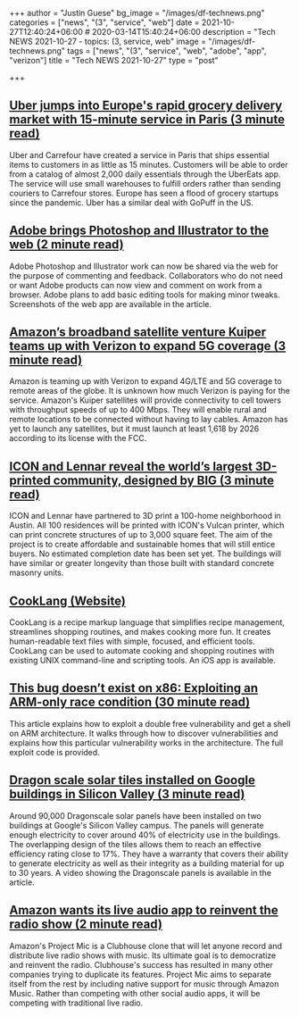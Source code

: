 +++
author = "Justin Guese"
bg_image = "/images/df-technews.png"
categories = ["news", "(3", "service", "web"]
date = 2021-10-27T12:40:24+06:00 # 2020-03-14T15:40:24+06:00
description = "Tech NEWS 2021-10-27 - topics: (3, service, web"
image = "/images/df-technews.png"
tags = ["news", "(3", "service", "web", "adobe", "app", "verizon"]
title = "Tech NEWS 2021-10-27"
type = "post"

+++

## [Uber jumps into Europe's rapid grocery delivery market with 15-minute service in Paris (3 minute read)](https://www.cnbc.com/2021/10/25/uber-launches-rapid-grocery-delivery-service-in-paris.html)

Uber and Carrefour have created a service in Paris that ships essential items to customers in as little as 15 minutes. Customers will be able to order from a catalog of almost 2,000 daily essentials through the UberEats app. The service will use small warehouses to fulfill orders rather than sending couriers to Carrefour stores. Europe has seen a flood of grocery startups since the pandemic. Uber has a similar deal with GoPuff in the US.

## [Adobe brings Photoshop and Illustrator to the web (2 minute read)](https://www.engadget.com/photoshop-and-illustrator-come-to-the-web-for-comments-basic-edits-and-more-130045329.html)

Adobe Photoshop and Illustrator work can now be shared via the web for the purpose of commenting and feedback. Collaborators who do not need or want Adobe products can now view and comment on work from a browser. Adobe plans to add basic editing tools for making minor tweaks. Screenshots of the web app are available in the article.

## [Amazon’s broadband satellite venture Kuiper teams up with Verizon to expand 5G coverage (3 minute read)](https://www.theverge.com/2021/10/26/22745637/amazon-kuiper-satellite-constellation-verizon-partnership-5g-cellular-backhaul)

Amazon is teaming up with Verizon to expand 4G/LTE and 5G coverage to remote areas of the globe. It is unknown how much Verizon is paying for the service. Amazon's Kuiper satellites will provide connectivity to cell towers with throughput speeds of up to 400 Mbps. They will enable rural and remote locations to be connected without having to lay cables. Amazon has yet to launch any satellites, but it must launch at least 1,618 by 2026 according to its license with the FCC.

## [ICON and Lennar reveal the world’s largest 3D-printed community, designed by BIG (3 minute read)](https://www.archpaper.com/2021/10/icon-and-lennar-reveal-worlds-largest-3d-printed-community-designed-by-big/)

ICON and Lennar have partnered to 3D print a 100-home neighborhood in Austin. All 100 residences will be printed with ICON's Vulcan printer, which can print concrete structures of up to 3,000 square feet. The aim of the project is to create affordable and sustainable homes that will still entice buyers. No estimated completion date has been set yet. The buildings will have similar or greater longevity than those built with standard concrete masonry units.

## [CookLang (Website)](https://cooklang.org/)

CookLang is a recipe markup language that simplifies recipe management, streamlines shopping routines, and makes cooking more fun. It creates human-readable text files with simple, focused, and efficient tools. CookLang can be used to automate cooking and shopping routines with existing UNIX command-line and scripting tools. An iOS app is available.

## [This bug doesn’t exist on x86: Exploiting an ARM-only race condition (30 minute read)](https://github.com/stong/how-to-exploit-a-double-free)

This article explains how to exploit a double free vulnerability and get a shell on ARM architecture. It walks through how to discover vulnerabilities and explains how this particular vulnerability works in the architecture. The full exploit code is provided.

## [Dragon scale solar tiles installed on Google buildings in Silicon Valley (3 minute read)](https://pv-magazine-usa.com/2021/10/26/watch-dragon-scale-solar-tiles-installed-on-google-buildings-in-silicon-valley/)

Around 90,000 Dragonscale solar panels have been installed on two buildings at Google's Silicon Valley campus. The panels will generate enough electricity to cover around 40% of electricity use in the buildings. The overlapping design of the tiles allows them to reach an effective efficiency rating close to 17%. They have a warranty that covers their ability to generate electricity as well as their integrity as a building material for up to 30 years. A video showing the Dragonscale panels is available in the article.

## [Amazon wants its live audio app to reinvent the radio show (2 minute read)](https://www.inputmag.com/tech/amazons-planned-live-audio-app-wants-to-reinvent-radio-shows)

Amazon's Project Mic is a Clubhouse clone that will let anyone record and distribute live radio shows with music. Its ultimate goal is to democratize and reinvent the radio. Clubhouse's success has resulted in many other companies trying to duplicate its features. Project Mic aims to separate itself from the rest by including native support for music through Amazon Music. Rather than competing with other social audio apps, it will be competing with traditional live radio.

